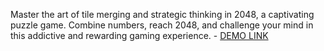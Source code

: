 Master the art of tile merging and strategic thinking in 2048, a captivating puzzle game. Combine numbers, reach 2048, and challenge your mind in this addictive and rewarding gaming experience.
    - [DEMO LINK](https://vasyliy22.github.io/2048_game/)
